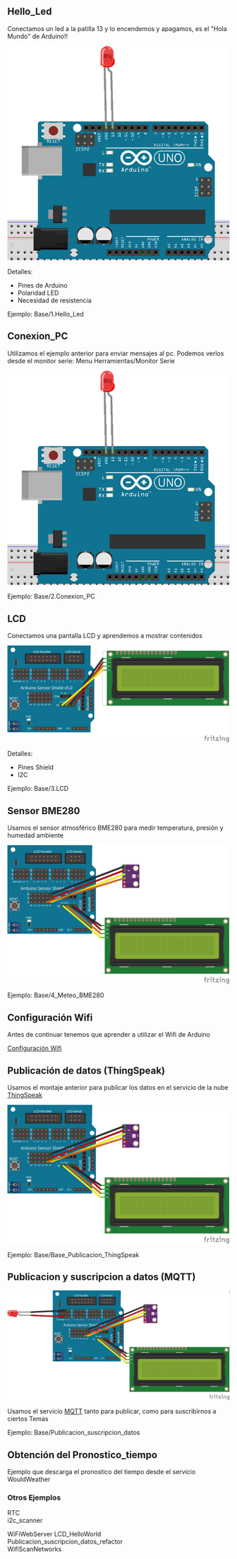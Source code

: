 ## Hello_Led    

Conectamos un led a la patilla 13 y lo encendemos y apagamos, es el "Hola Mundo" de Arduino!!

![](./imagenes/1_Hello_led_bb.png)

Detalles:
* Pines de Arduino
* Polaridad LED
* Necesidad de resistencia

Ejemplo: Base/1.Hello_Led

## Conexion_PC  

Utilizamos el ejemplo anterior para enviar mensajes al pc. Podemos verlos desde el monitor serie: Menu Herramientas/Monitor Serie

![](./imagenes/1_Hello_led_bb.png)

Ejemplo: Base/2.Conexion_PC

## LCD

Conectamos una pantalla LCD y aprendemos a mostrar contenidos

![](./imagenes/3_LCD_bb.png)

Detalles:
* Pines Shield
* I2C

Ejemplo: Base/3.LCD

## Sensor BME280

Usamos el sensor atmosférico BME280 para medir temperatura, presión y humedad ambiente

![](./imagenes/4_Meteo_BME280_bb.png)

Ejemplo: Base/4_Meteo_BME280

## Configuración Wifi

Antes de continuar tenemos que aprender a utilizar el Wifi de Arduino

[Configuración Wifi](./wifi.md)

## Publicación de datos (ThingSpeak)

Usamos el montaje anterior para publicar los datos en el servicio de la nube [ThingSpeak](./ThingSpeak.md)

![](./imagenes/4_Meteo_BME280_bb.png)

Ejemplo: Base/Base_Publicacion_ThingSpeak

## Publicacion y suscripcion a datos (MQTT)

![](./imagenes/Publicacion_y_suscripcion_MQTT_bb.png)

Usamos el servicio [MQTT](./mqtt.md) tanto para publicar, como para suscribirnos a ciertos Temas

Ejemplo: Base/Publicacion_suscripcion_datos           

## Obtención del Pronostico_tiempo                       

Ejemplo que descarga el pronostico del tiempo desde el servicio WouldWeather


### Otros Ejemplos
RTC               
i2c_scanner     


WiFiWebServer
LCD_HelloWorld  
Publicacion_suscripcion_datos_refactor  
WifiScanNetworks
